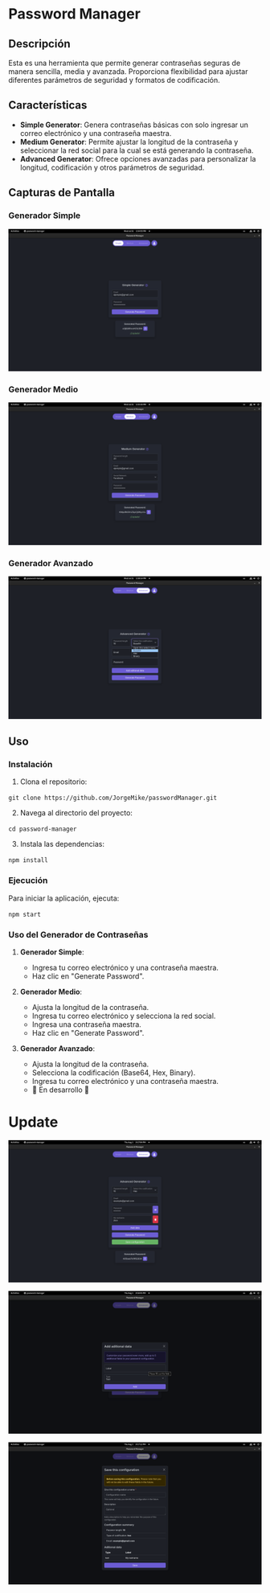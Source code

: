 # Password Manager

## Descripción

Esta es una herramienta que permite generar contraseñas seguras de manera sencilla, media y avanzada. Proporciona flexibilidad para ajustar diferentes parámetros de seguridad y formatos de codificación.

## Características

- **Simple Generator**: Genera contraseñas básicas con solo ingresar un correo electrónico y una contraseña maestra.
- **Medium Generator**: Permite ajustar la longitud de la contraseña y seleccionar la red social para la cual se está generando la contraseña.
- **Advanced Generator**: Ofrece opciones avanzadas para personalizar la longitud, codificación y otros parámetros de seguridad.

## Capturas de Pantalla

### Generador Simple

![Simple Generator](./resources/readme/simple.png)

### Generador Medio

![Medium Generator](./resources/readme/medium.png)

### Generador Avanzado

![Advanced Generator](./resources/readme/advanced.png)

## Uso

### Instalación

1. Clona el repositorio:

`git clone https://github.com/JorgeMike/passwordManager.git`

2. Navega al directorio del proyecto:

`cd password-manager`

3. Instala las dependencias:

`npm install`

### Ejecución

Para iniciar la aplicación, ejecuta:

`npm start`

### Uso del Generador de Contraseñas

1. **Generador Simple**:

   - Ingresa tu correo electrónico y una contraseña maestra.
   - Haz clic en "Generate Password".

2. **Generador Medio**:

   - Ajusta la longitud de la contraseña.
   - Ingresa tu correo electrónico y selecciona la red social.
   - Ingresa una contraseña maestra.
   - Haz clic en "Generate Password".

3. **Generador Avanzado**:
   - Ajusta la longitud de la contraseña.
   - Selecciona la codificación (Base64, Hex, Binary).
   - Ingresa tu correo electrónico y una contraseña maestra.
   - 🚧 En desarrollo 🚧

# Update

![Advanced Generator](./resources/readme/advanced2.png)

![Advanced Generator](./resources/readme/modalAdditionalData.png)

![Advanced Generator](./resources/readme/modalSaveconfig.png)
